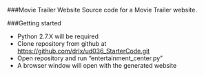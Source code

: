 ###Movie Trailer Website
Source code for a Movie Trailer website.

###Getting started
* Python 2.7.X will be required
* Clone repository from github at https://github.com/drlx/ud036_StarterCode.git
* Open repository and run “entertainment_center.py”
* A browser window will open with the generated website



